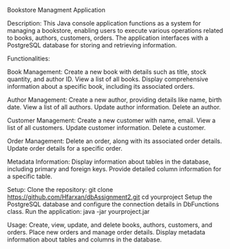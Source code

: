 Bookstore Managment Application

Description: This Java console application functions as a system for managing a bookstore, enabling users to execute various operations related to books, authors, customers, orders. The application interfaces with a PostgreSQL database for storing and retrieving information.

Functionalities:

Book Management:
Create a new book with details such as title, stock quantity, and author ID.
View a list of all books.
Display comprehensive information about a specific book, including its associated orders.

Author Management:
Create a new author, providing details like name, birth date.
View a list of all authors.
Update author information.
Delete an author.

Customer Management:
Create a new customer with name, email.
View a list of all customers.
Update customer information.
Delete a customer.

Order Management:
Delete an order, along with its associated order details.
Update order details for a specific order.

Metadata Information:
Display information about tables in the database, including primary and foreign keys.
Provide detailed column information for a specific table.

Setup:
Clone the repository: git clone https://github.com/Hfarxan/dbAssignment2.git cd yourproject
Setup the PostgreSQL database and configure the connection details in DbFunctions class.
Run the application: java -jar yourproject.jar

Usage:
Create, view, update, and delete books, authors, customers, and orders.
Place new orders and manage order details.
Display metadata information about tables and columns in the database.

